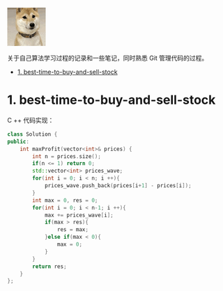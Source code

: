 ![听话狗](https://github.com/awildostrich/arithmetic_study/blob/master/images/%E5%90%AC%E8%AF%9D%E7%8B%97.gif)

关于自己算法学习过程的记录和一些笔记，同时熟悉 Git 管理代码的过程。

- [1. best-time-to-buy-and-sell-stock](#1.-best-time-to-buy-and-sell-stock)
# 1. best-time-to-buy-and-sell-stock

C ++ 代码实现：

```c++
class Solution {
public:
	int maxProfit(vector<int>& prices) {
		int n = prices.size();
		if(n <= 1) return 0;
		std::vector<int> prices_wave;
		for(int i = 0; i < n; i ++){
			prices_wave.push_back(prices[i+1] - prices[i]);
		}
		int max = 0, res = 0;
		for(int i = 0; i < n-1; i ++){
			max += prices_wave[i];
			if(max > res){
				res = max;
			}else if(max < 0){
				max = 0;
			}
		}
		return res;
    }
};
```
